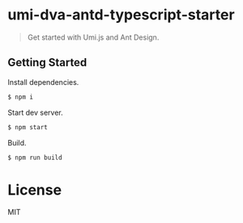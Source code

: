 # umi-dva-antd-typescript-starter

> Get started with Umi.js and Ant Design.

## Getting Started

Install dependencies.

```bash
$ npm i
```

Start dev server.

```bash
$ npm start
```

Build.

```bash
$ npm run build
```

# License

MIT
